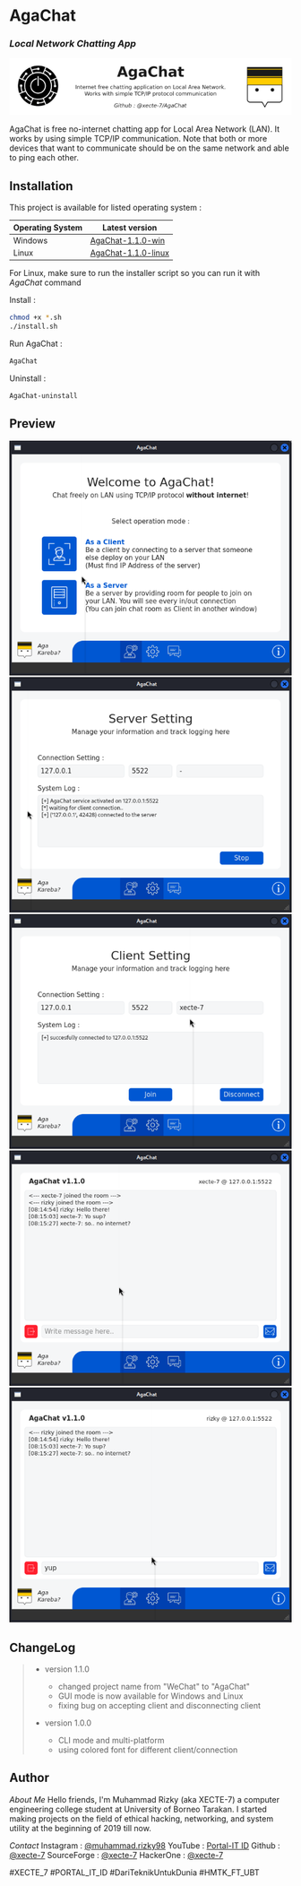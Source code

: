 # AgaChat
### _Local Network Chatting App_

<p align="center" width="100%">
  <a href="https://github.com/xecte-7/AgaChat/releases"><img src="./documentation/version-1.1.0/banner.png" alt="AgaChat">
  </a>
</p>

AgaChat is free no-internet chatting app for Local Area Network (LAN). It works by using simple TCP/IP communication. Note that both or more devices that want to communicate should be on the same network and able to ping each other.

## Installation

This project is available for listed operating system :

| Operating System | Latest version |
| ---------------- | -------------- |
| Windows | [AgaChat-1.1.0-win](https://github.com/xecte-7/AgaChat/releases/download/version-1.1.0/AgaChat-1.1.0-win.zip) |
| Linux | [AgaChat-1.1.0-linux](https://github.com/xecte-7/AgaChat/releases/download/version-1.1.0/AgaChat-1.1.0-linux.zip) |

For Linux, make sure to run the installer script so you can run it with *AgaChat* command

Install :
```sh
chmod +x *.sh
./install.sh
```
Run AgaChat :
```sh
AgaChat
```
Uninstall :
```sh
AgaChat-uninstall
```


## Preview

![Home Option](./documentation/version-1.1.0/page_Home.png "Home Option")
![Server Setting](./documentation/version-1.1.0/page_ServerSetting.png "Server Setting")
![Client Setting](./documentation/version-1.1.0/page_ClientSetting.png "Client Setting")
![Chat Room Example](./documentation/version-1.1.0/page_ChatRoom1.png "Chat Room Example")
![Chat Room Example](./documentation/version-1.1.0/page_ChatRoom2.png "Chat Room Example")

## ChangeLog

> - version 1.1.0
>   - changed project name from "WeChat" to "AgaChat"
>   - GUI mode is now available for Windows and Linux
>   - fixing bug on accepting client and disconnecting client
> 
> - version 1.0.0
>   - CLI mode and multi-platform
>   - using colored font for different client/connection

## Author

*About Me*
Hello friends, I'm Muhammad Rizky (aka XECTE-7) a computer engineering college student at University of Borneo Tarakan. I started making projects on the field of ethical hacking, networking, and system utility at the beginning of 2019 till now.

*Contact*
Instagram : [@muhammad.rizky98](https://www.instagram.com/muhammad.rizky98)
YouTube : [Portal-IT ID](https://github.com/@portal_it_id)
Github : [@xecte-7](https://github.com/xecte-7)
SourceForge : [@xecte-7](https://sourceforge.net/u/xecte-7)
HackerOne : [@xecte-7](https://hackerone.com/xecte-7)

#XECTE_7 #PORTAL_IT_ID #DariTeknikUntukDunia #HMTK_FT_UBT